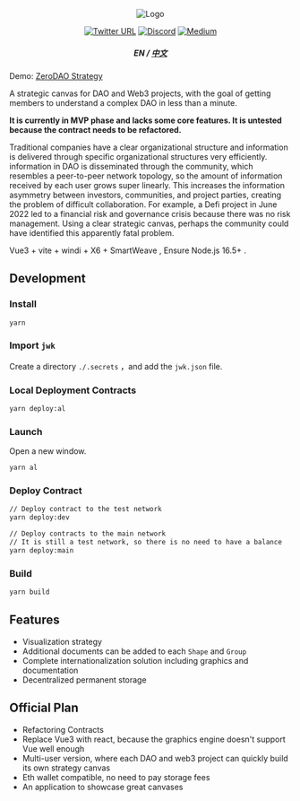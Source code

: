 <div align="center">
  
![Logo](https://pic.tom24h.com/ors/jiumen-logo.svg)

[![Twitter URL](https://img.shields.io/twitter/url?style=social&url=https%3A%2F%2Ftwitter.com%2Fzerodaonet)](https://twitter.com/z_ourspace)
[![Discord](https://img.shields.io/badge/Discord-gray?logo=discord)](https://discord.gg/K56C6jtr)
[![Medium](https://img.shields.io/badge/Medium-gray?logo=medium)](https://zerodao.medium.com/)

</div>

<h5 align="center">
  <a >EN</a>
  <span> / </span>
  <a href="./README_ZH.md">中文</a>
</h5>

Demo: [ZeroDAO Strategy](https://www.zerodao.net/)

A strategic canvas for DAO and Web3 projects, with the goal of getting members to understand a complex DAO in less than a minute.

**It is currently in MVP phase and lacks some core features. It is untested because the contract needs to be refactored.**

Traditional companies have a clear organizational structure and information is delivered through specific organizational structures very efficiently. information in DAO is disseminated through the community, which resembles a peer-to-peer network topology, so the amount of information received by each user grows super linearly. This increases the information asymmetry between investors, communities, and project parties, creating the problem of difficult collaboration. For example, a Defi project in June 2022 led to a financial risk and governance crisis because there was no risk management. Using a clear strategic canvas, perhaps the community could have identified this apparently fatal problem.

Vue3 + vite + windi + X6 + SmartWeave , Ensure Node.js 16.5+ .

## Development

### Install

```bash
yarn
```

### Import `jwk`

Create a directory `./.secrets` ，and add the `jwk.json` file.

### Local Deployment Contracts

```bash
yarn deploy:al
```

### Launch 

Open a new window.

```bash
yarn al
```

### Deploy Contract

```bash
// Deploy contract to the test network
yarn deploy:dev

// Deploy contracts to the main network
// It is still a test network, so there is no need to have a balance
yarn deploy:main
```

### Build

```bash
yarn build
```

## Features

- Visualization strategy
- Additional documents can be added to each `Shape` and `Group`
- Complete internationalization solution including graphics and documentation
- Decentralized permanent storage

## Official Plan

- Refactoring Contracts
- Replace Vue3 with react, because the graphics engine doesn't support Vue well enough
- Multi-user version, where each DAO and web3 project can quickly build its own strategy canvas
- Eth wallet compatible, no need to pay storage fees
- An application to showcase great canvases


